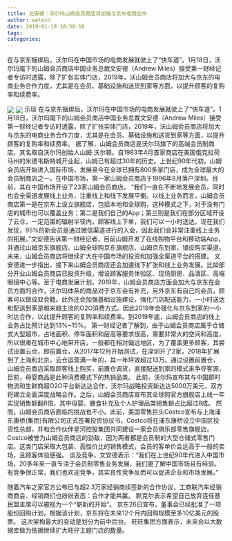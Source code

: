 ```yaml
---
title: 文安德：沃尔玛山姆会员商店将加强与京东电商合作
author: wetech
date: 2019-01-18 18:58:18
tags: 
categories: 
---
```

在与京东捆绑后，沃尔玛在中国市场的电商发展就驶上了“快车道”。1月18日，沃尔玛麾下的山姆会员商店中国业务总裁文安德（Andrew Miles）接受第一财经记者专访时透露，除了扩张实体门店，2019年，沃山姆会员商店将加大与京东的电商业务合作力度，尤其是在会员、基础设施和送货到家等方面，以提升顾客的复购率和续费率。
<!-- more -->
<img align="center" border="0" src="https://imgcdn.yicai.com/uppics/images/2019/01/b99e6f8d0e20dd062e186c2605c46a49.jpg" />
<img align="center" border="0" src="https://imgcdn.yicai.com/uppics/images/2019/01/59a922a093fb9f1bde247010732310ff.jpg" />
乐琰
在与京东捆绑后，沃尔玛在中国市场的电商发展就驶上了“快车道”。1月18日，沃尔玛麾下的山姆会员商店中国业务总裁文安德（Andrew Miles）接受第一财经记者专访时透露，除了扩张实体门店，2019年，沃山姆会员商店将加大与京东的电商业务合作力度，尤其是在会员、基础设施和送货到家等方面，以提升顾客的复购率和续费率。
据了解，山姆会员商店是沃尔玛旗下的高端会员制商店，其名取自沃尔玛创始人山姆·沃尔顿。自1983年4月首家商店在美国俄克拉荷马州的米德韦斯特城开业起，山姆已有超过30年的历史。上世纪90年代初，山姆会员店开始进入国际市场，发展至今在全球已拥有800多家门店，成为全球最大的会员制商店之一。在中国市场，第一家山姆会员商店于1996年8月落户深圳。目前，其在中国市场开设了23家山姆会员商店。
“我们一直在不断地发展会员，同时也会全渠道发展线上业务，注重线上和线下发展平衡。以线上业务而言，山姆会员商店第一是在京东上设立旗舰店，包括本地和全球购，这种模式之下，对于没有门店的城市也可以覆盖业务；第二是我们自己的App；第三则是我们在部分区域开设了云仓，一定范围的辐射半径内，顾客线上下单，我们可以一小时送达。现在我们发现，95%的新会员是通过微信渠道进行的入会，因此我们会非常注重线上业务的拓展。”文安德告诉第一财经记者，目前山姆开发了在线购物平台和移动端App，并通过山姆京东旗舰店、山姆全球购京东旗舰店、山姆京东到家，铺设购买渠道。未来，山姆会员商店将继续扩大在中国市场的投资和加强全渠道平台的搭建。
文安德进一步指出，接下来山姆会员商店还会加速线下扩张和线上业务发展。比如部分开业山姆会员商店已投资升级，增设顾客服务体验区、现场厨房、品酒区、高端眼镜中心等。至于电商发展计划，2019年，山姆会员商店方面会加大与京东在会员方面的合作，沃尔玛体系的商品对于京东会有补充，另外京东有自己的会员，顾客可以做成双会籍。此外还会加强基础设施建设，强化门店配送能力，一小时送达和配送到家是越来越主流的O2O消费方式。因此2019年会强化与京东到家的一小时达合作，以此提升顾客的复购率和续费率。到2019年底，山姆会员商店的线上业务占比预计达到13%~15%。
第一财经记者了解到，由于山姆会员商店属于仓储式大型超市，占地面积、停车面积和层高等要求很高，需要非常大的空间和高度，所以很难在城市中心地带开店，一般都在相对偏远地区，为了覆盖更多顾客，其尝试设置云仓，即前置仓，从2017年12月开始测试，在深圳开了2家，2018年扩展到了上海和北京，云仓运营满一年的，其一年坪效超过13万。通过设置前置仓，山姆会员商店采取顾客线上购买，前置仓调货，直接配送到家的模式来争夺客源，目前，母婴商品是此种消费模式下的热销品类。
此前，沃尔玛宣布其与中国即时物流和生鲜商超O2O平台新达达合作，沃尔玛战略投资新达达5000万美元，双方将建立全面深度战略合作。之后，山姆会员商店宣布其全球购官方旗舰店上线一年实现销售额翻8倍，其中母婴、膳食补充及个人护理品类销售额占比超过8成。
然而，山姆会员商店面临的挑战也不小。此前，美国零售巨头Costco宣布与上海浦东康桥(集团)有限公司正式签署投资协议书，Costco将在浦东康桥设立中国区投资性总部，并和合作伙伴星河控股集团共同建设一家会员俱乐部零售旗舰店。Costco被誉为山姆会员商店的劲敌，因为两者都是会员制的大型仓储式零售门店。这类门店采取大包装、高性价比的销售模式，会员的客单价会远高于一般的卖场，且顾客体验感强。
谈及竞争，文安德表示：“我们在上世纪90年代进入中国市场，20多年来一直专注于会员制零售业务发展，我们更了解中国市场且有经验。有竞争很正常，我们也欢迎竞争，其实良性竞争反而可以促进企业和市场发展。”
 
 
随着汽车之家官方公布已与超2.3万家经销商续签新的合作协议，工商联汽车经销商商会、经销商们也纷纷表态：合作才能共赢。
默克尔表示希望自己放弃连任基民盟主席可以被视为一个“崭新的开始”。
京东26日宣布，董事会已经批准了一项股份回购计划，根据该计划，京东将在未来12个月内回购规模至多10亿美元的股票。
这次架构最大的变动是划分为前中后台。
旺旺集团方面表示，未来会以大数据库做为依据继续扩大旺仔主题门店的数量。
